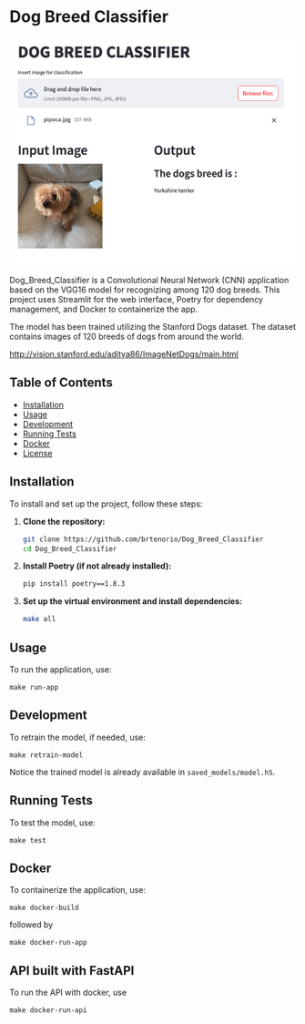 # Dog Breed Classifier

![](classifier.jpg)

Dog_Breed_Classifier is a Convolutional Neural Network (CNN) application based on the VGG16 model for recognizing among 120 dog breeds. This project uses Streamlit for the web interface, Poetry for dependency management, and Docker to containerize the app.

The model has been trained utilizing the Stanford Dogs dataset. The dataset contains images of 120 breeds of dogs from around the world.

http://vision.stanford.edu/aditya86/ImageNetDogs/main.html

## Table of Contents

- [Installation](#installation)
- [Usage](#usage)
- [Development](#development)
- [Running Tests](#running-tests)
- [Docker](#docker)
- [License](#license)

## Installation

To install and set up the project, follow these steps:

1. **Clone the repository:**
    ```sh
    git clone https://github.com/brtenorio/Dog_Breed_Classifier
    cd Dog_Breed_Classifier
    ```

2. **Install Poetry (if not already installed):**
    ```sh
    pip install poetry==1.8.3 
    ```

3. **Set up the virtual environment and install dependencies:**
    ```sh
    make all
    ```

## Usage

To run the application, use:

    make run-app

## Development

To retrain the model, if needed, use:

    make retrain-model

Notice the trained model is already available in `saved_models/model.h5`. 

## Running Tests

To test the model, use:

    make test

## Docker

To containerize the application, use:

    make docker-build

followed by
    
    make docker-run-app

## API built with FastAPI

To run the API with docker, use

    make docker-run-api

